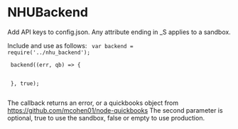 # NHUBackend

Add API keys to config.json. Any attribute ending in _S applies to a sandbox.

Include and use as follows:
<code>
var backend = require('../nhu_backend');<br/>
<br/>
backend((err, qb) => {<br/>
<br/>
}, true);<br/>
</code>

The callback returns an error, or a quickbooks object from https://github.com/mcohen01/node-quickbooks
The second parameter is optional, true to use the sandbox, false or empty to use production.
